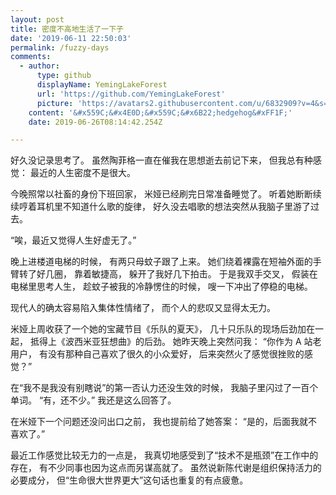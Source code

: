 ```yaml
---
layout: post
title: 密度不高地生活了一下子
date: '2019-06-11 22:50:03'
permalink: /fuzzy-days
comments:
  - author:
      type: github
      displayName: YemingLakeForest
      url: 'https://github.com/YemingLakeForest'
      picture: 'https://avatars2.githubusercontent.com/u/6832909?v=4&s=73'
    content: '&#x559C;&#x4E0D;&#x559C;&#x6B22;hedgehog&#xFF1F;'
    date: 2019-06-26T08:14:42.254Z

---
```


好久没记录思考了。
虽然陶菲格一直在催我在思想逝去前记下来，
但我总有种感觉：
最近的人生密度不是很大。

<!--MORE-->

今晚照常以社畜的身份下班回家，
米娅已经刷完日常准备睡觉了。
听着她断断续续哼着耳机里不知道什么歌的旋律，
好久没去唱歌的想法突然从我脑子里游了过去。

“唉，最近又觉得人生好虚无了。”

晚上进楼道电梯的时候，
有两只母蚊子跟了上来。
她们绕着裸露在短袖外面的手臂转了好几圈，
靠着敏捷高，
躲开了我好几下拍击。
于是我双手交叉，
假装在电梯里思考人生，
趁蚊子被我的冷静愣住的时候，
嗖一下冲出了停稳的电梯。

现代人的确太容易陷入集体性情绪了，
而个人的悲叹又显得太无力。

米娅上周收获了一个她的宝藏节目《乐队的夏天》，
几十只乐队的现场后劲加在一起，
抵得上《波西米亚狂想曲》的后劲。
她昨天晚上突然问我：
“你作为 A 站老用户，
有没有那种自己喜欢了很久的小众爱好，
后来突然火了感觉很挫败的感觉？”

在“我不是我没有别瞎说”的第一否认力还没生效的时候，
我脑子里闪过了一百个单词。
“有，还不少。”
我还是这么回答了。

在米娅下一个问题还没问出口之前，
我也提前给了她答案：
“是的，后面我就不喜欢了。”

最近工作感觉比较无力的一点是，
我真切地感受到了“技术不是瓶颈”在工作中的存在，
有不少同事也因为这点而另谋高就了。
虽然说新陈代谢是组织保持活力的必要成分，
但“生命很大世界更大”这句话也重复的有点疲惫。
